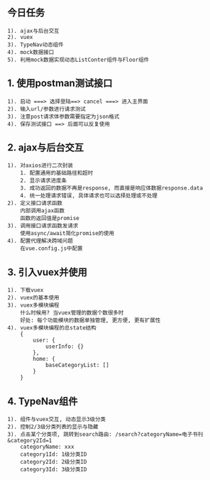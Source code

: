 ## 今日任务
    1). ajax与后台交互
    2). vuex
    3). TypeNav动态组件
    4). mock数据接口
    5). 利用mock数据实现动态ListConter组件与Floor组件


## 1. 使用postman测试接口
    1). 启动 ===> 选择登陆==> cancel ===> 进入主界面
    2). 输入url/参数进行请求测试
    3). 注意post请求体参数需要指定为json格式
    4). 保存测试接口 ==> 后面可以反复使用

## 2. ajax与后台交互
    1). 对axios进行二次封装
        1. 配置通用的基础路径和超时
        2. 显示请求进度条
        3. 成功返回的数据不再是response, 而直接是响应体数据response.data
        4. 统一处理请求错误, 具体请求也可以选择处理或不处理
    2). 定义接口请求函数
        内部调用ajax函数
        函数的返回值是promise
    3). 调用接口请求函数发请求
        使用async/await简化promise的使用
    4). 配置代理解决跨域问题
        在vue.config.js中配置

## 3. 引入vuex并使用
    1). 下载vuex
    2). vuex的基本使用
    3). vuex多模块编程
        什么时候用? 当vuex管理的数据个数很多时
        好处: 每个功能模块的数据单独管理, 更方便, 更有扩展性
    4). vuex多模块编程的总state结构
        {
            user: {
                userInfo: {}
            },
            home: {
                baseCategoryList: []
            }
        }

## 4. TypeNav组件
    1). 组件与vuex交互, 动态显示3级分类
    2). 控制2/3级分类列表的显示与隐藏
    3). 点击某个分类项, 跳转到search路由: /search?categoryName=电子书刊&category2Id=1
        categoryName: xxx
        category1Id: 1级分类ID
        category2Id: 2级分类ID
        category3Id: 3级分类ID
    